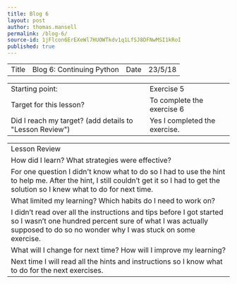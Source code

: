 ```yaml
---
title: Blog 6
layout: post
author: thomas.mansell
permalink: /blog-6/
source-id: 1jFlcon6ErEXeWl7HUOWTkdv1q1LfSJ8DFNwMSI1kRoI
published: true
---
```

<table>
  <tr>
    <td>Title</td>
    <td>Blog 6: Continuing Python
</td>
    <td>Date</td>
    <td>23/5/18</td>
  </tr>
</table>


<table>
  <tr>
    <td>Starting point:</td>
    <td>Exercise 5</td>
  </tr>
  <tr>
    <td>Target for this lesson?</td>
    <td>To complete the exercise 6</td>
  </tr>
  <tr>
    <td>Did I reach my target? 
(add details to "Lesson Review")</td>
    <td>Yes I completed the exercise.</td>
  </tr>
</table>


<table>
  <tr>
    <td>Lesson Review</td>
  </tr>
  <tr>
    <td>How did I learn? What strategies were effective? </td>
  </tr>
  <tr>
    <td>For one question I didn't know what to do so I had to use the hint to help me. After the hint, I still couldn’t get it so I had to get the solution so I knew what to do for next time.</td>
  </tr>
  <tr>
    <td>What limited my learning? Which habits do I need to work on? </td>
  </tr>
  <tr>
    <td>I didn’t read over all the instructions and tips before I got started so I wasn’t one hundred percent sure of what I was actually supposed to do so no wonder why I was stuck on some exercise.</td>
  </tr>
  <tr>
    <td>What will I change for next time? How will I improve my learning?</td>
  </tr>
  <tr>
    <td>Next time I will read all the hints and instructions so I know what to do for the next exercises.</td>
  </tr>
</table>


